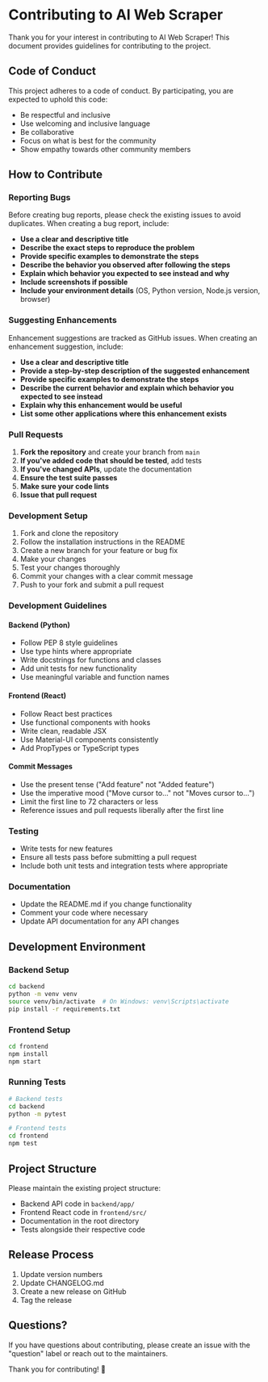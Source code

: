 # Contributing to AI Web Scraper

Thank you for your interest in contributing to AI Web Scraper! This document provides guidelines for contributing to the project.

## Code of Conduct

This project adheres to a code of conduct. By participating, you are expected to uphold this code:
- Be respectful and inclusive
- Use welcoming and inclusive language
- Be collaborative
- Focus on what is best for the community
- Show empathy towards other community members

## How to Contribute

### Reporting Bugs

Before creating bug reports, please check the existing issues to avoid duplicates. When creating a bug report, include:

- **Use a clear and descriptive title**
- **Describe the exact steps to reproduce the problem**
- **Provide specific examples to demonstrate the steps**
- **Describe the behavior you observed after following the steps**
- **Explain which behavior you expected to see instead and why**
- **Include screenshots if possible**
- **Include your environment details** (OS, Python version, Node.js version, browser)

### Suggesting Enhancements

Enhancement suggestions are tracked as GitHub issues. When creating an enhancement suggestion, include:

- **Use a clear and descriptive title**
- **Provide a step-by-step description of the suggested enhancement**
- **Provide specific examples to demonstrate the steps**
- **Describe the current behavior and explain which behavior you expected to see instead**
- **Explain why this enhancement would be useful**
- **List some other applications where this enhancement exists**

### Pull Requests

1. **Fork the repository** and create your branch from `main`
2. **If you've added code that should be tested**, add tests
3. **If you've changed APIs**, update the documentation
4. **Ensure the test suite passes**
5. **Make sure your code lints**
6. **Issue that pull request**

### Development Setup

1. Fork and clone the repository
2. Follow the installation instructions in the README
3. Create a new branch for your feature or bug fix
4. Make your changes
5. Test your changes thoroughly
6. Commit your changes with a clear commit message
7. Push to your fork and submit a pull request

### Development Guidelines

#### Backend (Python)
- Follow PEP 8 style guidelines
- Use type hints where appropriate
- Write docstrings for functions and classes
- Add unit tests for new functionality
- Use meaningful variable and function names

#### Frontend (React)
- Follow React best practices
- Use functional components with hooks
- Write clean, readable JSX
- Use Material-UI components consistently
- Add PropTypes or TypeScript types

#### Commit Messages
- Use the present tense ("Add feature" not "Added feature")
- Use the imperative mood ("Move cursor to..." not "Moves cursor to...")
- Limit the first line to 72 characters or less
- Reference issues and pull requests liberally after the first line

### Testing

- Write tests for new features
- Ensure all tests pass before submitting a pull request
- Include both unit tests and integration tests where appropriate

### Documentation

- Update the README.md if you change functionality
- Comment your code where necessary
- Update API documentation for any API changes

## Development Environment

### Backend Setup
```bash
cd backend
python -m venv venv
source venv/bin/activate  # On Windows: venv\Scripts\activate
pip install -r requirements.txt
```

### Frontend Setup
```bash
cd frontend
npm install
npm start
```

### Running Tests
```bash
# Backend tests
cd backend
python -m pytest

# Frontend tests
cd frontend
npm test
```

## Project Structure

Please maintain the existing project structure:
- Backend API code in `backend/app/`
- Frontend React code in `frontend/src/`
- Documentation in the root directory
- Tests alongside their respective code

## Release Process

1. Update version numbers
2. Update CHANGELOG.md
3. Create a new release on GitHub
4. Tag the release

## Questions?

If you have questions about contributing, please create an issue with the "question" label or reach out to the maintainers.

Thank you for contributing! 🎉
